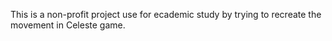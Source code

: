 
This is a non-profit project use for ecademic study by trying to recreate the movement in Celeste game.
